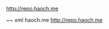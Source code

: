 http://repo.haoch.me

~~ xml
    <repositories>
        <repository>
            <name>haoch.me</name>
            <url>http://repo.haoch.me</url>
        </repository>
    </repositories>
~~~
